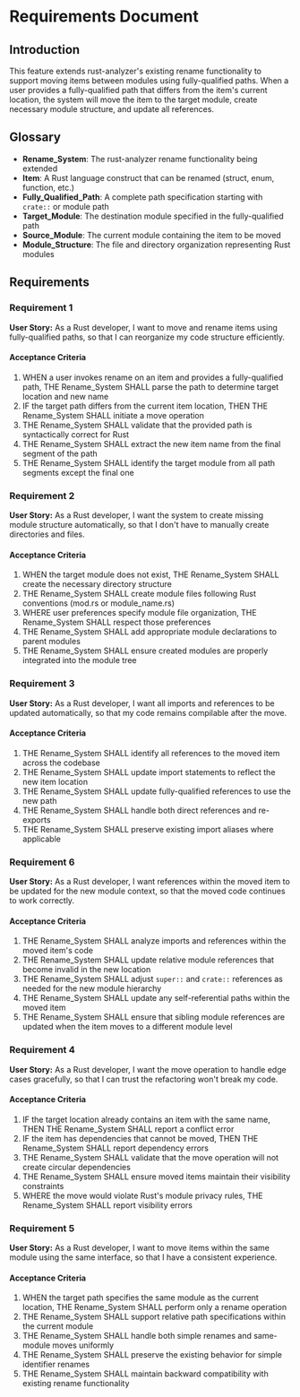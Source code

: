# Requirements Document

## Introduction

This feature extends rust-analyzer's existing rename functionality to support moving items between modules using fully-qualified paths. When a user provides a fully-qualified path that differs from the item's current location, the system will move the item to the target module, create necessary module structure, and update all references.

## Glossary

- **Rename_System**: The rust-analyzer rename functionality being extended
- **Item**: A Rust language construct that can be renamed (struct, enum, function, etc.)
- **Fully_Qualified_Path**: A complete path specification starting with `crate::` or module path
- **Target_Module**: The destination module specified in the fully-qualified path
- **Source_Module**: The current module containing the item to be moved
- **Module_Structure**: The file and directory organization representing Rust modules

## Requirements

### Requirement 1

**User Story:** As a Rust developer, I want to move and rename items using fully-qualified paths, so that I can reorganize my code structure efficiently.

#### Acceptance Criteria

1. WHEN a user invokes rename on an item and provides a fully-qualified path, THE Rename_System SHALL parse the path to determine target location and new name
2. IF the target path differs from the current item location, THEN THE Rename_System SHALL initiate a move operation
3. THE Rename_System SHALL validate that the provided path is syntactically correct for Rust
4. THE Rename_System SHALL extract the new item name from the final segment of the path
5. THE Rename_System SHALL identify the target module from all path segments except the final one

### Requirement 2

**User Story:** As a Rust developer, I want the system to create missing module structure automatically, so that I don't have to manually create directories and files.

#### Acceptance Criteria

1. WHEN the target module does not exist, THE Rename_System SHALL create the necessary directory structure
2. THE Rename_System SHALL create module files following Rust conventions (mod.rs or module_name.rs)
3. WHERE user preferences specify module file organization, THE Rename_System SHALL respect those preferences
4. THE Rename_System SHALL add appropriate module declarations to parent modules
5. THE Rename_System SHALL ensure created modules are properly integrated into the module tree

### Requirement 3

**User Story:** As a Rust developer, I want all imports and references to be updated automatically, so that my code remains compilable after the move.

#### Acceptance Criteria

1. THE Rename_System SHALL identify all references to the moved item across the codebase
2. THE Rename_System SHALL update import statements to reflect the new item location
3. THE Rename_System SHALL update fully-qualified references to use the new path
4. THE Rename_System SHALL handle both direct references and re-exports
5. THE Rename_System SHALL preserve existing import aliases where applicable

### Requirement 6

**User Story:** As a Rust developer, I want references within the moved item to be updated for the new module context, so that the moved code continues to work correctly.

#### Acceptance Criteria

1. THE Rename_System SHALL analyze imports and references within the moved item's code
2. THE Rename_System SHALL update relative module references that become invalid in the new location
3. THE Rename_System SHALL adjust `super::` and `crate::` references as needed for the new module hierarchy
4. THE Rename_System SHALL update any self-referential paths within the moved item
5. THE Rename_System SHALL ensure that sibling module references are updated when the item moves to a different module level

### Requirement 4

**User Story:** As a Rust developer, I want the move operation to handle edge cases gracefully, so that I can trust the refactoring won't break my code.

#### Acceptance Criteria

1. IF the target location already contains an item with the same name, THEN THE Rename_System SHALL report a conflict error
2. IF the item has dependencies that cannot be moved, THEN THE Rename_System SHALL report dependency errors
3. THE Rename_System SHALL validate that the move operation will not create circular dependencies
4. THE Rename_System SHALL ensure moved items maintain their visibility constraints
5. WHERE the move would violate Rust's module privacy rules, THE Rename_System SHALL report visibility errors

### Requirement 5

**User Story:** As a Rust developer, I want to move items within the same module using the same interface, so that I have a consistent experience.

#### Acceptance Criteria

1. WHEN the target path specifies the same module as the current location, THE Rename_System SHALL perform only a rename operation
2. THE Rename_System SHALL support relative path specifications within the current module
3. THE Rename_System SHALL handle both simple renames and same-module moves uniformly
4. THE Rename_System SHALL preserve the existing behavior for simple identifier renames
5. THE Rename_System SHALL maintain backward compatibility with existing rename functionality